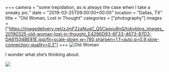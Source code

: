 +++
camera = "some trepidation, as is always the case when I take a sneaky pic."
date = "2019-03-25T09:00:00+00:00"
location = "Dallas, TX"
title = "Old Woman, Lost in Thought"
categories = ["photography"]
images = ["https://imagedelivery.net/zJmFZzaNuqC_Q5Caqyu8nQ/tobyblog_images_20190325-old-woman-lost-in-thought_E4296D93-6F33-4673-87D3-DA61534BE81E.jpg/fit=scale-down,w=780,sharpen=1,f=auto,q=0.9,slow-connection-quality=0.3"]
+++
![Old Woman](https://imagedelivery.net/zJmFZzaNuqC_Q5Caqyu8nQ/tobyblog_images_20190325-old-woman-lost-in-thought_E4296D93-6F33-4673-87D3-DA61534BE81E.jpg/fit=scale-down,w=780,sharpen=1,f=auto,q=0.9,slow-connection-quality=0.3)
<!--more-->
I wonder what she’s thinking about.

![](https://imagedelivery.net/zJmFZzaNuqC_Q5Caqyu8nQ/tobyblog_images_remote_cloudinary_41fd038d_0EAD8F61-C706-4A33-8CB0-105D924F1F40.jpg/fit=scale-down,w=780,sharpen=1,f=auto,q=0.9,slow-connection-quality=0.3)
